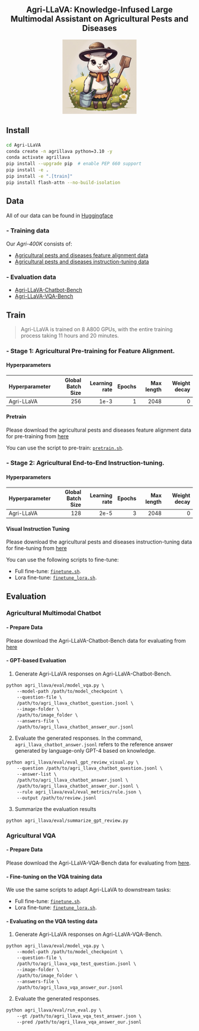 
<h2 align="center"> Agri-LLaVA: Knowledge-Infused Large Multimodal Assistant on Agricultural Pests and Diseases</a></h2>
<p align="center">
    <img src="assets\Agri_LLaVA_logo.png" width="200" style="margin-bottom: 0.2;"/>
<p>



## Install
```bash
cd Agri-LLaVA
conda create -n agrillava python=3.10 -y
conda activate agrillava
pip install --upgrade pip  # enable PEP 660 support
pip install -e .
pip install -e ".[train]"
pip install flash-attn --no-build-isolation
```

## Data
All of our data can be found in [Huggingface](https://huggingface.co/Agri-LLaVA-Anonymous)

### - Training data

Our *Agri-400K* consists of:

- [Agricultural pests and diseases feature alignment data](https://huggingface.co/datasets/Agri-LLaVA-Anonymous/Agricultural_pests_and_diseases_feature_alignment_data)
- [Agricultural pests and diseases instruction-tuning data](https://huggingface.co/datasets/Agri-LLaVA-Anonymous/Agricultural_pests_and_diseases_instruction_tuning_data)

### - Evaluation data

- [Agri-LLaVA-Chatbot-Bench](https://huggingface.co/datasets/Agri-LLaVA-Anonymous/Agri_LLaVA_Chatbot_Bench)
- [Agri-LLaVA-VQA-Bench](https://huggingface.co/datasets/Agri-LLaVA-Anonymous/Agri_LLaVA_VQA_Bench)
  

## Train
> Agri-LLaVA is trained on 8 A800 GPUs, with the entire training process taking 11 hours and 20 minutes.

### - Stage 1: Agricultural Pre-training for Feature Alignment.

#### Hyperparameters
| Hyperparameter | Global Batch Size | Learning rate | Epochs | Max length | Weight decay |
| --- | ---: | ---: | ---: | ---: | ---: |
| Agri-LLaVA | 256 | 1e-3 | 1 | 2048 | 0 |

#### Pretrain

Please download the agricultural pests and diseases feature alignment data for pre-training from [here](https://huggingface.co/datasets/Agri-LLaVA-Anonymous/Agricultural_pests_and_diseases_feature_alignment_data)

You can use the script to pre-train: [`pretrain.sh`](scripts/pretrain.sh).

### - Stage 2: Agricultural End-to-End Instruction-tuning.

#### Hyperparameters
| Hyperparameter | Global Batch Size | Learning rate | Epochs | Max length | Weight decay |
| --- | ---: | ---: | ---: | ---: | ---: |
| Agri-LLaVA | 128 | 2e-5 | 3 | 2048 | 0 |

#### Visual Instruction Tuning

Please download the agricultural pests and diseases instruction-tuning data for fine-tuning from [here](https://huggingface.co/datasets/Agri-LLaVA-Anonymous/Agricultural_pests_and_diseases_instruction_tuning_data)

You can use the following scripts to fine-tune: 
- Full fine-tune: [`finetune.sh`](scripts/finetune.sh).
- Lora fine-tune: [`finetune_lora.sh`](scripts/finetune_lora.sh).

## Evaluation

### Agricultural Multimodal Chatbot

#### - Prepare Data

Please download the Agri-LLaVA-Chatbot-Bench data for evaluating from [here](https://huggingface.co/datasets/Agri-LLaVA-Anonymous/Agri_LLaVA_Chatbot_Bench)

#### - GPT-based Evaluation

1. Generate Agri-LLaVA responses on Agri-LLaVA-Chatbot-Bench.

```Shell
python agri_llava/eval/model_vqa.py \
    --model-path /path/to/model_checkpoint \
    --question-file \
    /path/to/agri_llava_chatbot_question.jsonl \
    --image-folder \
    /path/to/image_folder \
    --answers-file \
    /path/to/agri_llava_chatbot_answer_our.jsonl
```

2. Evaluate the generated responses. In the command, `agri_llava_chatbot_answer.jsonl` refers to the reference answer generated by language-only GPT-4 based on knowledge.

```Shell
python agri_llava/eval/eval_gpt_review_visual.py \
    --question /path/to/agri_llava_chatbot_question.jsonl \
    --answer-list \
    /path/to/agri_llava_chatbot_answer.jsonl \
    /path/to/agri_llava_chatbot_answer_our.jsonl \
    --rule agri_llava/eval/eval_metrics/rule.json \
    --output /path/to/review.jsonl
```

3. Summarize the evaluation results

```Shell
python agri_llava/eval/summarize_gpt_review.py
```

### Agricultural VQA

#### - Prepare Data

Please download the Agri-LLaVA-VQA-Bench data for evaluating from [here](https://huggingface.co/datasets/Agri-LLaVA-Anonymous/Agri_LLaVA_VQA_Bench).

#### - Fine-tuning on the VQA training data

We use the same scripts to adapt Agri-LLaVA to downstream tasks:
- Full fine-tune: [`finetune.sh`](scripts/finetune.sh).
- Lora fine-tune: [`finetune_lora.sh`](scripts/finetune_lora.sh).

#### - Evaluating on the VQA testing data

1. Generate Agri-LLaVA responses on Agri-LLaVA-VQA-Bench.

```Shell
python agri_llava/eval/model_vqa.py \
    --model-path /path/to/model_checkpoint \
    --question-file \
    /path/to/agri_llava_vqa_test_question.jsonl \
    --image-folder \
    /path/to/image_folder \
    --answers-file \
    /path/to/agri_llava_vqa_answer_our.jsonl
```

2. Evaluate the generated responses.

```Shell
python agri_llava/eval/run_eval.py \
    --gt /path/to/agri_llava_vqa_test_answer.json \
    --pred /path/to/agri_llava_vqa_answer_our.jsonl
```
